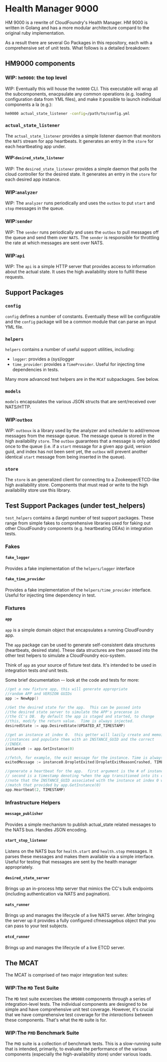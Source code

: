 # Health Manager 9000

HM 9000 is a rewrite of CloudFoundry's Health Manager.  HM 9000 is written in Golang and has a more modular architecture compard to the original ruby implementation.

As a result there are several Go Packages in this repository, each with a comprehensive set of unit tests.  What follows is a detailed breakdown:

## HM9000 components

### WIP: `hm9000`: the top level

WIP: Eventually this will house the `hm9000` CLI. This executable will wrap all the subcomponents, enacpsulate any common operations (e.g. loading configuration data from YML files), and make it possible to launch individual components a la (e.g.):

```bash
hm9000 actual_state_listener -config=/path/to/config.yml
```

### `actual_state_listener`

The `actual_state_listener` provides a simple listener daemon that monitors the `NATS` stream for app heartbeats.  It generates an entry in the `store` for each heartbeating app under.

#### WIP:`desired_state_listener`

WIP: The `desired_state_listener` provides a simple daemon that polls the cloud controller for the desired state.  It generates an entry in the `store` for each desired app instance.

### WIP:`analyzer`

WIP: The `analyzer` runs periodically and uses the `outbox` to put `start` and `stop` messages in the queue.

### WIP:`sender`

WIP: The `sender` runs periodically and uses the `outbox` to pull messages off the queue and send them over `NATS`.  The `sender` is responsible for throttling the rate at which messages are sent over NATS.

### WIP:`api`

WIP: The `api` is a simple HTTP server that provides access to information about the actual state.  It uses the high availability store to fulfill these requests.

## Support Packages

### `config`

`config` defines a number of constants.  Eventually these will be configurable and the `config` package will be a common module that can parse an input YML file.

### `helpers`

`helpers` contains a number of useful support utilities, including:
	
- `logger`: provides a (sys)logger
- `time_provider`: provides a `TimeProvider`.  Useful for injecting time dependencies in tests.

Many more advanced test helpers are in the `MCAT` subpackages.  See below.

### `models`

`models` encapsulates the various JSON structs that are sent/received over NATS/HTTP.

### WIP:`outbox`

WIP: `outboux` is a library used by the analyzer and scheduler to add/remove messages from the message queue.  The message queue is stored in the high availability `store`.  The `outbox` guarantees that a message is only added once to the queue (i.e. if a `start` message for a given app guid, version guid, and index has not been sent yet, the `outbox` will prevent another identical `start` message from being inserted in the queue).

### `store`

The `store` is an generalized client for connecting to a Zookeeper/ETCD-like high availability store.  Components that must read or write to the high availability store use this library.

## Test Support Packages (under test_helpers)

`test_helpers` contains a (large) number of test support packages.  These range from simple fakes to comprehensive libraries used for faking out other CloudFoundry components (e.g. heartbeating DEAs) in integration tests.

### Fakes

#### `fake_logger`

Provides a fake implementation of the `helpers/logger` interface

#### `fake_time_provider`

Provides a fake implementation of the `helpers/time_provider` interface.  Useful for injecting time dependency in test.

### Fixtures

#### `app`

`app` is a simple domain object that encapsulates a running CloudFoundry app.

The `app` package can be used to generate self-consistent data structures (heartbeats, desired state).  These data structures are then passed into the other test helpers to simulate a CloudFoundry eco-system.

Think of `app` as your source of fixture test data.  It's intended to be used in integration tests *and* unit tests.

Some brief documentation -- look at the code and tests for more:

```go
//get a new fixture app, this will generate appropriate
//random APP and VERSION GUIDs
app := NewApp()

//Get the desired state for the app.  This can be passed into
//the desired state server to simulate the APP's precense in 
//the CC's DB.  By default the app is staged and started, to change
//this, modify the return value.  Time is always injected.
desiredState := app.DesiredState(UPDATED_AT_TIMESTAMP)

//get an instance at index 0.  this getter will lazily create and memoize
//instances and populate them with an INSTANCE_GUID and the correct
//INDEX.
instance0 := app.GetInstance(0)

//fetch, for example, the exit message for the instance. Time is always injected
exitedMessage := instance0.DropletExited(DropletExitReasonCrashed, TIMESTAMP)

//generate a heartbeat for the app.  first argument is the # of instances,
// second is a timestamp denoting *when the app transitioned into its current state*  
//note that the INSTANCE_GUID associated with the instance at index 0 will
//match that provided by app.GetInstance(0)
app.Heartbeat(2, TIMESTAMP)
```

### Infrastructure Helpers

#### `message_publisher`

Provides a simple mechanism to publish actual_state related messages to the NATS bus.  Handles JSON encoding.

#### `start_stop_listener`

Listens on the NATS bus for `health.start` and `health.stop` messages.  It parses these messages and makes them available via a simple interface.  Useful for testing that messages are sent by the health manager appropriately.

#### `desired_state_server`

Brings up an in-process http server that mimics the CC's bulk endpoints (including authentication via NATS and pagination).

#### `nats_runner`

Brings up and manages the lifecycle of a live NATS server.  After bringing the server up it provides a fully configured cfmessagebus object that you can pass to your test subjects.

#### `etcd_runner`

Brings up and manages the lifecycle of a live ETCD server.

## The MCAT

The MCAT is comprised of two major integration test suites:

### WIP:The `MD` Test Suite

The `MD` test suite excercises the `HM9000` components through a series of integration-level tests.  The individual components are designed to be simple and have comprehensive unit test coverage.  However, it's crucial that we have comprehensive test coverage for the *interactions* between these components.  That's what the `MD` suite is for.

### WIP:The `PHD` Benchmark Suite

The `PHD` suite is a collection of benchmark tests.  This is a slow-running suite that is intended, primarily, to evaluate the performance of the various components (especially the high-availability store) under various loads.


